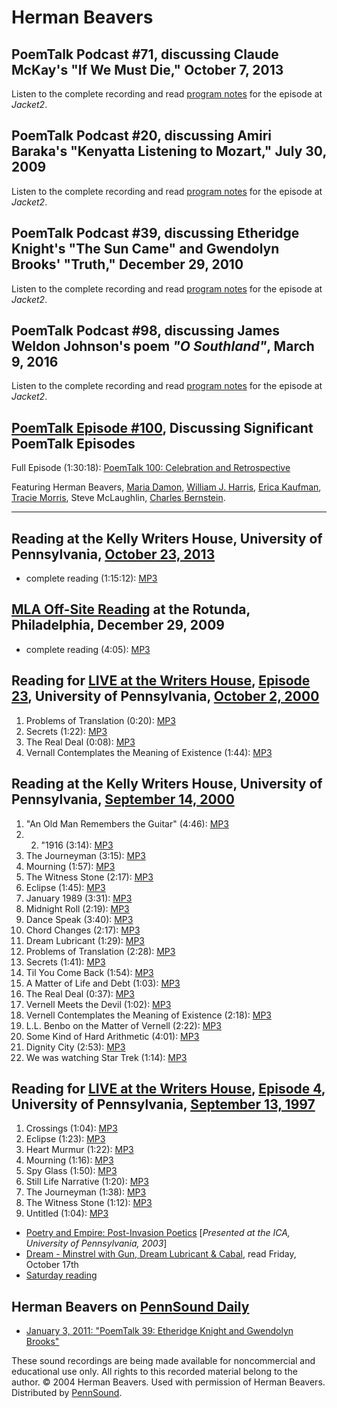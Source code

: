 Herman Beavers
==============

PoemTalk Podcast \#71, discussing Claude McKay's "If We Must Die," October 7, 2013
----------------------------------------------------------------------------------

Listen to the complete recording and read [program notes](http://jacket2.org/podcasts/constrained-honor-poemtalk-71) for the episode at *Jacket2*.

PoemTalk Podcast \#20, discussing Amiri Baraka's "Kenyatta Listening to Mozart," July 30, 2009
----------------------------------------------------------------------------------------------

Listen to the complete recording and read [program notes](https://jacket2.org/poemtalk/choice-and-style-poemtalk-20) for the episode at *Jacket2*.

PoemTalk Podcast \#39, discussing Etheridge Knight's "The Sun Came" and Gwendolyn Brooks' "Truth," December 29, 2010
--------------------------------------------------------------------------------------------------------------------

Listen to the complete recording and read [program notes](https://jacket2.org/commentary/after-night-years-poemtalk-39) for the episode at *Jacket2*.

PoemTalk Podcast \#98, discussing James Weldon Johnson's poem *"O Southland"*, March 9, 2016
--------------------------------------------------------------------------------------------

Listen to the complete recording and read [program notes](http://jacket2.org/podcasts/weakness-stalks-pride-poemtalk-98) for the episode at *Jacket2*.

[PoemTalk Episode \#100](https://jacket2.org/podcasts/poemtalk-retrospective-poemtalk-100), Discussing Significant PoemTalk Episodes
------------------------------------------------------------------------------------------------------------------------------------

Full Episode (1:30:18): [PoemTalk 100: Celebration and Retrospective](https://media.sas.upenn.edu/pennsound/podcasts/PoemTalk/PoemTalk-100_Celebration-and-Retrospective.mp3)

Featuring Herman Beavers, [Maria Damon](Damon.php), [William J. Harris](Harris.php), [Erica Kaufman](Kaufman.php), [Tracie Morris](Morris.php),
Steve McLaughlin, [Charles Bernstein](Bernstein.php).

------------------------------------------------------------------------


Reading at the Kelly Writers House, University of Pennsylvania, [October 23, 2013](http://writing.upenn.edu/wh/calendar/1013.php#23)
------------------------------------------------------------------------------------------------------------------------------------

-   complete reading (1:15:12): [MP3](http://media.sas.upenn.edu/pennsound/authors/Beavers/Beavers-Herman_Reading_KWH-UPenn_10-23-13.mp3)


[MLA Off-Site Reading](http://writing.upenn.edu/pennsound/x/MLA-Offsite.php) at the Rotunda, Philadelphia, December 29, 2009
----------------------------------------------------------------------------------------------------------------------------

-   complete reading (4:05): [MP3](http://media.sas.upenn.edu/pennsound/groups/MLA-Offsite/2009_On-Site-and-Off-Site_Philadelphia/MLA-Off-Site/MLA-Off-Site-Reading_52_Herman-Beavers_The-Rotunda_Philadelphia_12-29-09.mp3)

Reading for [LIVE at the Writers House](http://writing.upenn.edu/wh/involved/series/live/), [Episode 23](http://writing.upenn.edu/wh/involved/series/live/#23), University of Pennsylvania, [October 2, 2000](http://writing.upenn.edu/~wh/calendar/1000.html#2)
----------------------------------------------------------------------------------------------------------------------------------------------------------------------------------------------------------------------------------------------------------------

1.  Problems of Translation (0:20): [MP3](http://media.sas.upenn.edu/LiveKWH/2000/Live_Twenty-Three/Beavers-Herman_Problems-Of-Translation_LiveKWH.mp3)
2.  Secrets (1:22): [MP3](http://media.sas.upenn.edu/LiveKWH/2000/Live_Twenty-Three/Beavers-Herman_Secrets_LiveKWH.mp3)
3.  The Real Deal (0:08): [MP3](http://media.sas.upenn.edu/LiveKWH/2000/Live_Twenty-Three/Beavers-Herman_The-Real-Deal_LiveKWH.mp3)
4.  Vernall Contemplates the Meaning of Existence (1:44): [MP3](http://media.sas.upenn.edu/LiveKWH/2000/Live_Twenty-Three/Beavers-Herman_Vernell-Contemplates-The-Meaning-Of-Existence.mp3)

Reading at the Kelly Writers House, University of Pennsylvania, [September 14, 2000](http://www.writing.upenn.edu/%7Ewh/calendar/0900.html#14)
----------------------------------------------------------------------------------------------------------------------------------------------

1.  "An Old Man Remembers the Guitar" (4:46): [MP3](http://media.sas.upenn.edu/pennsound/authors/Beavers/KWH9-14-00/Beavers-Herman_01_An-Old-Man-Remembers-the-Guitar_UPenn_9-14-00.mp3)
2.  2. "1916 (3:14): [MP3](http://media.sas.upenn.edu/pennsound/authors/Beavers/KWH9-14-00/Beavers-Herman_02_1916_UPenn_9-14-00.mp3)
3.  The Journeyman (3:15): [MP3](http://media.sas.upenn.edu/pennsound/authors/Beavers/KWH9-14-00/Beavers-Herman_03_The-Journeyman_UPenn_9-14-00.mp3)
4.  Mourning (1:57): [MP3](http://media.sas.upenn.edu/pennsound/authors/Beavers/KWH9-14-00/Beavers-Herman_04_Mourning_UPenn_9-14-00.mp3)
5.  The Witness Stone (2:17): [MP3](http://media.sas.upenn.edu/pennsound/authors/Beavers/KWH9-14-00/Beavers-Herman_05_The-Witness-Stone_UPenn_9-14-00.mp3)
6.  Eclipse (1:45): [MP3](http://media.sas.upenn.edu/pennsound/authors/Beavers/KWH9-14-00/Beavers-Herman_06_Eclipse_UPenn_9-14-00.mp3)
7.  January 1989 (3:31): [MP3](http://media.sas.upenn.edu/pennsound/authors/Beavers/KWH9-14-00/Beavers-Herman_07_January-1989_UPenn_9-14-00.mp3)
8.  Midnight Roll (2:19): [MP3](http://media.sas.upenn.edu/pennsound/authors/Beavers/KWH9-14-00/Beavers-Herman_08_Midnight-Roll_UPenn_9-14-00.mp3)
9.  Dance Speak (3:40): [MP3](http://media.sas.upenn.edu/pennsound/authors/Beavers/KWH9-14-00/Beavers-Herman_09_Dance-Speak_UPenn_9-14-00.mp3)
10. Chord Changes (2:17): [MP3](http://media.sas.upenn.edu/pennsound/authors/Beavers/KWH9-14-00/Beavers-Herman_10_Chord-Changes_UPenn_9-14-00.mp3)
11. Dream Lubricant (1:29): [MP3](http://media.sas.upenn.edu/pennsound/authors/Beavers/KWH9-14-00/Beavers-Herman_11_Dream-Lubricant_UPenn_9-14-00.mp3)
12. Problems of Translation (2:28): [MP3](http://media.sas.upenn.edu/pennsound/authors/Beavers/KWH9-14-00/Beavers-Herman_12_Problems-of-Translation_UPenn_9-14-00.mp3)
13. Secrets (1:41): [MP3](http://media.sas.upenn.edu/pennsound/authors/Beavers/KWH9-14-00/Beavers-Herman_13_Secrets_UPenn_9-14-00.mp3)
14. Til You Come Back (1:54): [MP3](http://media.sas.upenn.edu/pennsound/authors/Beavers/KWH9-14-00/Beavers-Herman_14_Til-You-Come-Back_UPenn_9-14-00.mp3)
15. A Matter of Life and Debt (1:03): [MP3](http://media.sas.upenn.edu/pennsound/authors/Beavers/KWH9-14-00/Beavers-Herman_15_A-Matter-of-Life-and-Debt_UPenn_9-14-00.mp3)
16. The Real Deal (0:37): [MP3](http://media.sas.upenn.edu/pennsound/authors/Beavers/KWH9-14-00/Beavers-Herman_16_The-Real-Deal_UPenn_9-14-00.mp3)
17. Vernell Meets the Devil (1:02): [MP3](http://media.sas.upenn.edu/pennsound/authors/Beavers/KWH9-14-00/Beavers-Herman_17_Vernell-Meets-the-Devil_UPenn_9-14-00.mp3)
18. Vernell Contemplates the Meaning of Existence (2:18): [MP3](http://media.sas.upenn.edu/pennsound/authors/Beavers/KWH9-14-00/Beavers-Herman_18_Vernell-Comtemplates-the-Meaning-of-Existance_UPenn_9-14-00.mp3)
19. L.L. Benbo on the Matter of Vernell (2:22): [MP3](http://media.sas.upenn.edu/pennsound/authors/Beavers/KWH9-14-00/Beavers-Herman_19_L.L.-Benbo-on-the-Matter-of-Vernell_UPenn_9-14-00.mp3)
20. Some Kind of Hard Arithmetic (4:01): [MP3](http://media.sas.upenn.edu/pennsound/authors/Beavers/KWH9-14-00/Beavers-Herman_20_Some-Kind-of-Hard-Arithmetic_UPenn_9-14-00.mp3)
21. Dignity City (2:53): [MP3](http://media.sas.upenn.edu/pennsound/authors/Beavers/KWH9-14-00/Beavers-Herman_21_Dignity-City_UPenn_9-14-00.mp3)
22. We was watching Star Trek (1:14): [MP3](http://media.sas.upenn.edu/pennsound/authors/Beavers/KWH9-14-00/Beavers-Herman_22_We-was-watching-Star-Trek_UPenn_9-14-00.mp3)

Reading for [LIVE at the Writers House](http://writing.upenn.edu/wh/involved/series/live/), [Episode 4](http://writing.upenn.edu/wh/involved/series/live/#4), University of Pennsylvania, [September 13, 1997](http://writing.upenn.edu/~wh/calendar/0997.html#13)
------------------------------------------------------------------------------------------------------------------------------------------------------------------------------------------------------------------------------------------------------------------

1.  Crossings (1:04): [MP3](http://media.sas.upenn.edu/LiveKWH/1997/LiveFour/Beavers-Henry_Crossings_LiveKWH.mp3)
2.  Eclipse (1:23): [MP3](http://media.sas.upenn.edu/LiveKWH/1997/LiveFour/Beavers-Henry_Eclipse_LiveKWH.mp3)
3.  Heart Murmur (1:22): [MP3](http://media.sas.upenn.edu/LiveKWH/1997/LiveFour/Beavers-Henry_Heart-Murmur_LiveKWH.mp3)
4.  Mourning (1:16): [MP3](http://media.sas.upenn.edu/LiveKWH/1997/LiveFour/Beavers-Henry_Mourning_LiveKWH.mp3)
5.  Spy Glass (1:50): [MP3](http://media.sas.upenn.edu/LiveKWH/1997/LiveFour/Beavers-Henry_Spy-Glass_LiveKWH.mp3)
6.  Still Life Narrative (1:20): [MP3](http://media.sas.upenn.edu/LiveKWH/1997/LiveFour/Beavers-Henry_Still-Life-Narrative_LiveKWH.mp3)
7.  The Journeyman (1:38): [MP3](http://media.sas.upenn.edu/LiveKWH/1997/LiveFour/Beavers-Henry_The-Journeyman_LiveKWH.mp3)
8.  The Witness Stone (1:12): [MP3](http://media.sas.upenn.edu/LiveKWH/1997/LiveFour/Beavers-Henry_The-Witness-Stone_LiveKWH.mp3)
9.  Untitled (1:04): [MP3](http://media.sas.upenn.edu/LiveKWH/1997/LiveFour/Beavers-Henry_Untitled_LiveKWH.mp3)

-   [Poetry and Empire: Post-Invasion Poetics](Poetry-&-Empire.html) \[*Presented at the ICA, University of Pennsylvania, 2003*\]
-   [Dream - Minstrel with Gun, Dream Lubricant & Cabal](Poetry-&-Empire.html#Beavers1), read Friday, October 17th
-   [Saturday reading](Poetry-&-Empire.html#Beavers2)

Herman Beavers on [PennSound Daily](http://writing.upenn.edu/pennsound/daily)
-----------------------------------------------------------------------------

-   [January 3, 2011: "PoemTalk 39: Etheridge Knight and Gwendolyn Brooks"](http://writing.upenn.edu/pennsound/daily/201101.php#3_15:11)

These sound recordings are being made available for noncommercial and educational use only.
All rights to this recorded material belong to the author. © 2004 Herman Beavers.
Used with permission of Herman Beavers. Distributed by [PennSound](../index.html).
